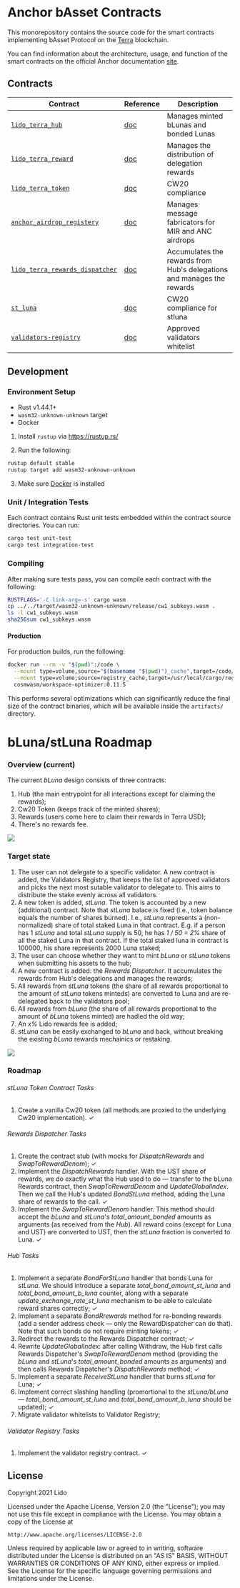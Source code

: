 # Anchor bAsset Contracts

This monorepository contains the source code for the smart contracts implementing bAsset Protocol on the [Terra](https://terra.money) blockchain.

You can find information about the architecture, usage, and function of the smart contracts on the official Anchor documentation [site](https://anchorprotocol.com/).


## Contracts
| Contract                                            | Reference                                              | Description                                                                                                                        |
| --------------------------------------------------- | ------------------------------------------------------ | ---------------------------------------------------------------------------------------------------------------------------------- |
| [`lido_terra_hub`](https://github.com/Anchor-Protocol/anchor-bAsset-contracts/tree/master/contracts/lido_terra_hub)|[doc](https://docs.anchorprotocol/contracts/lido_terra_hub)| Manages minted bLunas and bonded Lunas
| [`lido_terra_reward`](https://github.com/Anchor-Protocol/anchor-bAsset-contracts/tree/master/contracts/lido_terra_reward)|[doc](https://docs.anchorprotocol/contracts/lido_terra_reward)|Manages the distribution of delegation rewards
| [`lido_terra_token`](https://github.com/Anchor-Protocol/anchor-bAsset-contracts/tree/master/contracts/lido_terra_token)| [doc](https://docs.anchorprotocol/contracts/lido_terra_token)|CW20 compliance
| [`anchor_airdrop_registery`](https://github.com/Anchor-Protocol/anchor-bAsset-contracts/tree/master/contracts/lido_terra_airdrop_registry)| [doc](https://docs.anchorprotocol/contracts/lido_terra_airdrop_registry)|Manages message fabricators for MIR and ANC airdrops
| [`lido_terra_rewards_dispatcher`](https://github.com/Anchor-Protocol/anchor-bAsset-contracts/tree/master/contracts/lido_terra_rewards_dispatcher)| [doc](https://docs.anchorprotocol/contracts/lido_terra_airdrop_registry)|Accumulates the rewards from Hub's delegations and manages the rewards
| [`st_luna`](https://github.com/Anchor-Protocol/anchor-bAsset-contracts/tree/master/contracts/st_luna)| [doc](https://docs.anchorprotocol/contracts/lido_terra_airdrop_registry)|CW20 compliance for stluna
| [`validators-registry`](https://github.com/Anchor-Protocol/anchor-bAsset-contracts/tree/master/contracts/validators-registry)| [doc](https://docs.anchorprotocol/contracts/lido_terra_airdrop_registry)|Approved validators whitelist
## Development

### Environment Setup

- Rust v1.44.1+
- `wasm32-unknown-unknown` target
- Docker

1. Install `rustup` via https://rustup.rs/

2. Run the following:

```sh
rustup default stable
rustup target add wasm32-unknown-unknown
```

3. Make sure [Docker](https://www.docker.com/) is installed

### Unit / Integration Tests

Each contract contains Rust unit tests embedded within the contract source directories. You can run:

```sh
cargo test unit-test
cargo test integration-test
```

### Compiling

After making sure tests pass, you can compile each contract with the following:

```sh
RUSTFLAGS='-C link-arg=-s' cargo wasm
cp ../../target/wasm32-unknown-unknown/release/cw1_subkeys.wasm .
ls -l cw1_subkeys.wasm
sha256sum cw1_subkeys.wasm
```

#### Production

For production builds, run the following:

```sh
docker run --rm -v "$(pwd)":/code \
  --mount type=volume,source="$(basename "$(pwd)")_cache",target=/code/target \
  --mount type=volume,source=registry_cache,target=/usr/local/cargo/registry \
  cosmwasm/workspace-optimizer:0.11.5
```

This performs several optimizations which can significantly reduce the final size of the contract binaries, which will be available inside the `artifacts/` directory.

# bLuna/stLuna Roadmap

### Overview (current)

The current *bLuna* design consists of three contracts:

1. Hub (the main entrypoint for all interactions except for claiming the rewards);
2. Cw20 Token (keeps track of the minted shares);
3. Rewards (users come here to claim their rewards in Terra USD);
4. There's no rewards fee.


![](https://i.imgur.com/1nVZAEg.png)

### Target state

1. The user can not delegate to a specific validator. A new contract is added, the Validators Registry, that keeps the list of approved validators and picks the next most sutable validator to delegate to. This aims to distribute the stake evenly across all validators.
2. A new token is added, *stLuna*. The token is accounted by a new (additional) contract. Note that *stLuna* balace is fixed (i.e., token balance equals the number of shares burned).
I.e., *stLuna* represents a (non-normalized) share of total staked Luna in that contract. E.g. if a person has 1 *stLuna* and total *stLuna* supply is 50, he has  *1 / 50 = 2%* share of all the staked Luna in that contract. If the total staked luna in contract is 100000, his share represents 2000 Luna staked;
2. The user can choose whether they want to mint *bLuna* or *stLuna* tokens when submitting his assets to the hub;
3. A new contract is added: the *Rewards Dispatcher*. It accumulates the rewards from Hub's delegations and manages the rewards;
4. All rewards from *stLuna* tokens (the share of all rewards proportional to the amount of *stLuna* tokens minteds) are converted to Luna and are re-delegated back to the validators pool;
5. All rewards from *bLuna* (the share of all rewards proportional to the amount of *bLuna* tokens minted) are hadled the old way;
6. An *x%* Lido rewards fee is added;
7. *stLuna* can be easily exchanged to *bLuna* and back, without breaking the existing *bLuna* rewards mechainics or restaking.

![](https://i.imgur.com/HvK4NpA.png)

### Roadmap

###### stLuna Token Contract Tasks

1. Create a vanilla Cw20 token (all methods are proxied to the underlying Cw20 implementation). ✓

###### Rewards Dispatcher Tasks

1. Create the contract stub (with mocks for *DispatchRewards* and *SwapToRewardDenom*); ✓
2. Implement the *DispatchRewards* handler. With the UST share of rewards, we do exactly what the Hub used to do — transfer to the bLuna Rewards contract, then *SwapToRewardDenom* and *UpdateGlobalIndex*. Then we call the Hub's updated *BondStLuna* method, adding the Luna share of rewards to the call. ✓
3. Implement the *SwapToRewardDenom* handler. This method should accept the *bLuna* and *stLuna*'s *total_amount_bonded* amounts as arguments (as received from the *Hub*). All reward coins (except for Luna and UST) are converted to UST, then the *stLuna* fraction is converted to Luna. ✓

###### Hub Tasks

1. Implement a separate *BondForStLuna* handler that bonds Luna for *stLuna*. We should introduce a separate *total_bond_amount_st_luna* and *total_bond_amount_b_luna* counter, along with a separate *update_exchange_rate_st_luna* mechanism to be able to calculate reward shares correctly; ✓
2. Implement a separate *BondRrewards* method for re-bonding rewards (add a sender address check — only the RewardDispatcher can do that). Note that such bonds do not require minting tokens; ✓
3. Redirect the rewards to the Rewards Dispatcher contract; ✓
4. Rewrite *UpdateGlobalIndex*: after calling Withdraw, the Hub first calls Rewards Dispatcher's *SwapToRewardDenom* method (providing the *bLuna* and *stLuna*'s *total_amount_bonded* amounts as arguments) and then calls Rewards Dispatcher's *DispatchRewards* method; ✓
5. Implement a separate *ReceiveStLuna* handler that burns *stLuna* for Luna; ✓
6. Implement correct slashing handling (promortional to the *stLuna/bLuna* — *total_bond_amount_st_luna* and *total_bond_amount_b_luna* should be updated); ✓
7. Migrate validator whitelists to Validator Registry;

###### Validator Registry Tasks

1. Implement the validator registry contract. ✓

## License

Copyright 2021 Lido

Licensed under the Apache License, Version 2.0 (the "License");
you may not use this file except in compliance with the License.
You may obtain a copy of the License at

    http://www.apache.org/licenses/LICENSE-2.0

Unless required by applicable law or agreed to in writing, software
distributed under the License is distributed on an "AS IS" BASIS,
WITHOUT WARRANTIES OR CONDITIONS OF ANY KIND, either express or implied.
See the License for the specific language governing permissions and
limitations under the License.
